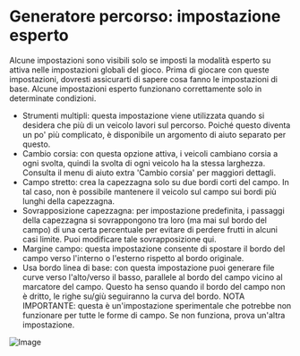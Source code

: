 # Generatore percorso: impostazione esperto


Alcune impostazioni sono visibili solo se imposti la modalità esperto su attiva nelle impostazioni globali del gioco.
Prima di giocare con queste impostazioni, dovresti assicurarti di sapere cosa fanno le impostazioni di base.
Alcune impostazioni esperto funzionano correttamente solo in determinate condizioni.

- Strumenti multipli: questa impostazione viene utilizzata quando si desidera che più di un veicolo lavori sul percorso. Poiché questo diventa un po' più complicato, è disponibile un argomento di aiuto separato per questo.
- Cambio corsia: con questa opzione attiva, i veicoli cambiano corsia a ogni svolta, quindi la svolta di ogni veicolo ha la stessa larghezza. Consulta il menu di aiuto extra 'Cambio corsia' per maggiori dettagli.
- Campo stretto: crea la capezzagna solo su due bordi corti del campo. In tal caso, non è possibile mantenere il veicolo sul campo sui bordi più lunghi della capezzagna.
- Sovrapposizione capezzagna: per impostazione predefinita, i passaggi della capezzagna si sovrappongono tra loro (ma mai sul bordo del campo) di una certa percentuale per evitare di perdere frutti in alcuni casi limite. Puoi modificare tale sovrapposizione qui.
- Margine campo: questa impostazione consente di spostare il bordo del campo verso l'interno o l'esterno rispetto al bordo originale.
- Usa bordo linea di base: con questa impostazione puoi generare file curve verso l'alto/verso il basso, parallele al bordo del campo vicino al marcatore del campo. Questo ha senso quando il bordo del campo non è dritto, le righe su/giù seguiranno la curva del bordo. 
NOTA IMPORTANTE: questa è un'impostazione sperimentale che potrebbe non funzionare per tutte le forme di campo. Se non funziona, prova un'altra impostazione.


![Image](assets/imagesbaseedge_0_0_1020_545.png)

